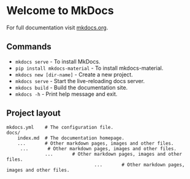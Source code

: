 # Welcome to MkDocs

For full documentation visit [mkdocs.org](https://www.mkdocs.org).

## Commands
* `mkdocs serve` - To install MkDocs.
* `pip install mkdocs-material` - To install mkdocs-material.
* `mkdocs new [dir-name]` - Create a new project.
* `mkdocs serve` - Start the live-reloading docs server.
* `mkdocs build` - Build the documentation site.
* `mkdocs -h` - Print help message and exit.

## Project layout

    mkdocs.yml    # The configuration file.
    docs/
        index.md  # The documentation homepage.
        ...       # Other markdown pages, images and other files.
         ...       # Other markdown pages, images and other files.
                  ...       # Other markdown pages, images and other files.
                                    ...       # Other markdown pages, images and other files.
